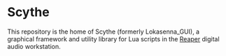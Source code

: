 # Scythe

This repository is the home of Scythe (formerly Lokasenna_GUI), a graphical framework and utility library for Lua scripts in the [Reaper](https://www.reaper.fm/) digital audio workstation.
